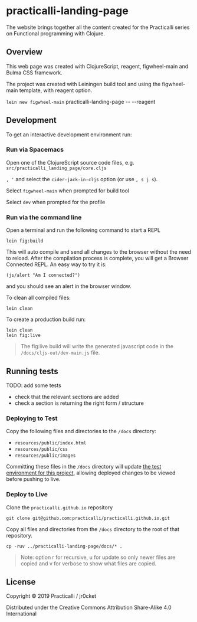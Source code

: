 # practicalli-landing-page

The website brings together all the content created for the Practicalli series on Functional programming with Clojure.

## Overview

This web page was created with ClojureScript, reagent, figwheel-main and Bulma CSS framework.

The project was created with Leiningen build tool and using the figwheel-main template, with reagent option.

`lein new figwheel-main` practicalli-landing-page -- --reagent

## Development

To get an interactive development environment run:

### Run via Spacemacs

Open one of the ClojureScript source code files, e.g. `src/practicalli_landing_page/core.cljs`

`, '` and select the `cider-jack-in-cljs` option (or use `, s j s`).

Select `figwheel-main` when prompted for build tool

Select `dev` when prompted for the profile


### Run via the command line

Open a terminal and run the following command to start a REPL

    lein fig:build

This will auto compile and send all changes to the browser without the
need to reload. After the compilation process is complete, you will
get a Browser Connected REPL. An easy way to try it is:

    (js/alert "Am I connected?")

and you should see an alert in the browser window.

To clean all compiled files:

    lein clean

To create a production build run:

    lein clean
    lein fig:live

> The fig:live build will write the generated javascript code in the `/docs/cljs-out/dev-main.js` file.


## Running tests
TODO: add some tests
- check that the relevant sections are added
- check a section is returning the right form / structure


### Deploying to Test

Copy the following files and directories to the `/docs` directory:

- `resources/public/index.html`
- `resources/public/css`
- `resources/public/images`

Committing these files in the `/docs` directory will update [the test environment for this project](https://practicalli.github.io/practicalli-landing-page/), allowing deployed changes to be viewed before pushing to live.


### Deploy to Live

Clone the `practicalli.github.io` repository

`git clone git@github.com:practicalli/practicalli.github.io.git`

Copy all files and directories from the `/docs` directory to the root of that repository.

`cp -ruv ../practicalli-landing-page/docs/* .`

> Note: option r for recursive, u for update so only newer files are copied and v for verbose to show what files are copied.

## License

Copyright © 2019 Practicalli / jr0cket

Distributed under the Creative Commons Attribution Share-Alike 4.0 International
